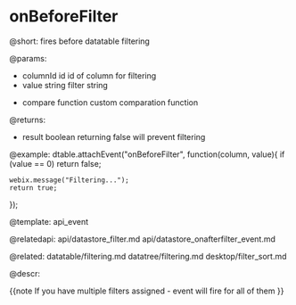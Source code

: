 onBeforeFilter
==============


@short: fires before datatable filtering
	
@params:

- columnId  id  id of column for filtering
- value  string  filter string
* compare  function  custom comparation function

@returns:

- result  boolean  returning false will prevent filtering 

@example:
dtable.attachEvent("onBeforeFilter", function(column, value){
    if (value == 0) return false;
    
    webix.message("Filtering...");
    return true;
});

@template:	api_event

@relatedapi:
	api/datastore_filter.md
    api/datastore_onafterfilter_event.md
    
@related:
	datatable/filtering.md
    datatree/filtering.md
    desktop/filter_sort.md
    
@descr:

{{note If you have multiple filters assigned - event will fire for all of them }}
